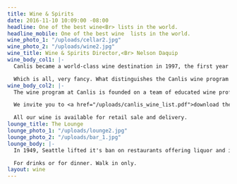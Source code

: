 ```yaml
---
title: Wine & Spirits
date: 2016-11-10 10:09:00 -08:00
headline: One of the best wine<Br> lists in the world.
headline_mobile: One of the best wine  lists in the world.
wine_photo_1: "/uploads/cellar2.jpg"
wine_photo_2: "/uploads/wine2.jpg"
wine_title: Wine & Spirits Director,<Br> Nelson Daquip
wine_body_col1: |-
  Canlis became a world-class wine destination in 1997, the first year of its twenty consecutive Wine Spectator Magazine Grand Awards. The restaurant is one of a handful in the world to be trusted with the honor for that length of time. Since then, it has helped train four Master Sommeliers and nine advanced sommeliers. We’ve produced wines with Alois Kracher, Buty, Jean Milan, Hirsch, and Guiborat & Fils. We’ve routinely played hosts to the best winemakers and wineries in the world, like Château Latour, Grace Family, Penfolds, Cayuse, Piero Antinori, Angelo Gaja and Maria López de Heredia.

  Which is all, very fancy. What distinguishes the Canlis wine program and the sommeliers who run it is their singular ability to relate to other people, particularly those who just like to enjoy a bottle with dinner, and then move on.
wine_body_col2: |-
  The wine program at Canlis is founded on a team of educated wine professionals, the highest quality amenities, and the warm and reputable service for which Canlis is famous. There is also one very juicy wine list. We look forward to sharing the world of wine with you.

  We invite you to <a href="/uploads/canlis_wine_list.pdf">download the list</a> and enjoy a good read, or skip it all together and let us do the work of finding the right wine for your evening.

  All our wine is available for retail sale and delivery.
lounge_title: The Lounge
lounge_photo_1: "/uploads/lounge2.jpg"
lounge_photo_2: "/uploads/bar_1.jpg"
lounge_body: |-
  In 1949, Seattle lifted it's ban on restaurants offering liquor and issued Canlis the first license to sell.  With a live piano nightly and the best barman in town, a new era of the cocktail was born. Since then, as far as we’re concerned, it’s only gotten better.

  For drinks or for dinner. Walk in only.
layout: wine
---
```


